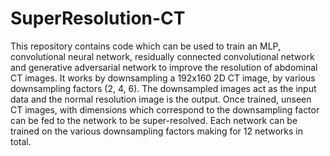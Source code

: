 # SuperResolution-CT
This repository contains code which can be used to train an MLP, convolutional neural network, residually connected convolutional network and generative adversarial network to improve the resolution of abdominal CT images. It works by downsampling a 192x160 2D CT image, by various downsampling factors (2, 4, 6). The downsampled images act as the input data and the normal resolution image is the output. Once trained, unseen CT images, with dimensions which correspond to the downsampling factor can be fed to the network to be super-resolved. Each network can be trained on the various downsampling factors making for 12 networks in total.   
